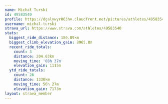 ```yaml
---
name: Michał Turski
id: 49583540
profile: https://dgalywyr863hv.cloudfront.net/pictures/athletes/49583540/14729338/2/large.jpg
username: michal-turski
strava_url: https://www.strava.com/athletes/49583540
stats:
  biggest_ride_distance: 180.09km
  biggest_climb_elevation_gain: 8965.8m
  recent_ride_totals:
    count: 3
    distance: 204.03km
    moving_time: '08h 37m'
    elevation_gain: 1115m
  ytd_ride_totals:
    count: 26
    distance: 1330km
    moving_time: 56h 27m
    elevation_gain: 7173m
layout: strava_member
--- 
```

